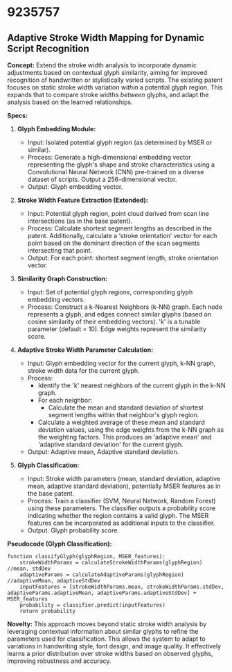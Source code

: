 # 9235757

## Adaptive Stroke Width Mapping for Dynamic Script Recognition

**Concept:** Extend the stroke width analysis to incorporate dynamic adjustments based on contextual glyph similarity, aiming for improved recognition of handwritten or stylistically varied scripts. The existing patent focuses on static stroke width variation *within* a potential glyph region. This expands that to compare stroke widths *between* glyphs, and adapt the analysis based on the learned relationships.

**Specs:**

1.  **Glyph Embedding Module:**
    *   Input: Isolated potential glyph region (as determined by MSER or similar).
    *   Process: Generate a high-dimensional embedding vector representing the glyph's shape and stroke characteristics using a Convolutional Neural Network (CNN) pre-trained on a diverse dataset of scripts.  Output a 256-dimensional vector.
    *   Output: Glyph embedding vector.

2.  **Stroke Width Feature Extraction (Extended):**
    *   Input: Potential glyph region, point cloud derived from scan line intersections (as in the base patent).
    *   Process:  Calculate shortest segment lengths as described in the patent.  Additionally, calculate a ‘stroke orientation’ vector for each point based on the dominant direction of the scan segments intersecting that point.
    *   Output:  For each point: shortest segment length, stroke orientation vector.

3.  **Similarity Graph Construction:**
    *   Input:  Set of potential glyph regions, corresponding glyph embedding vectors.
    *   Process:  Construct a k-Nearest Neighbors (k-NN) graph. Each node represents a glyph, and edges connect similar glyphs (based on cosine similarity of their embedding vectors).  'k' is a tunable parameter (default = 10).  Edge weights represent the similarity score.

4.  **Adaptive Stroke Width Parameter Calculation:**
    *   Input:  Glyph embedding vector for the current glyph, k-NN graph, stroke width data for the current glyph.
    *   Process:
        *   Identify the 'k' nearest neighbors of the current glyph in the k-NN graph.
        *   For each neighbor:
            *   Calculate the mean and standard deviation of shortest segment lengths within that neighbor's glyph region.
        *   Calculate a weighted average of these mean and standard deviation values, using the edge weights from the k-NN graph as the weighting factors.  This produces an 'adaptive mean' and 'adaptive standard deviation' for the current glyph.
    *   Output: Adaptive mean, Adaptive standard deviation.

5.  **Glyph Classification:**
    *   Input: Stroke width parameters (mean, standard deviation, adaptive mean, adaptive standard deviation), potentially MSER features as in the base patent.
    *   Process: Train a classifier (SVM, Neural Network, Random Forest) using these parameters. The classifier outputs a probability score indicating whether the region contains a valid glyph. The MSER features can be incorporated as additional inputs to the classifier.
    *   Output: Glyph probability score.

**Pseudocode (Glyph Classification):**

```
function classifyGlyph(glyphRegion, MSER_features):
    strokeWidthParams = calculateStrokeWidthParams(glyphRegion)  //mean, stdDev
    adaptiveParams = calculateAdaptiveParams(glyphRegion) //adaptiveMean, adaptiveStdDev
    inputFeatures = [strokeWidthParams.mean, strokeWidthParams.stdDev, adaptiveParams.adaptiveMean, adaptiveParams.adaptiveStdDev] + MSER_features
    probability = classifier.predict(inputFeatures)
    return probability
```

**Novelty:** This approach moves beyond static stroke width analysis by leveraging contextual information about similar glyphs to refine the parameters used for classification. This allows the system to adapt to variations in handwriting style, font design, and image quality.  It effectively learns a prior distribution over stroke widths based on observed glyphs, improving robustness and accuracy.